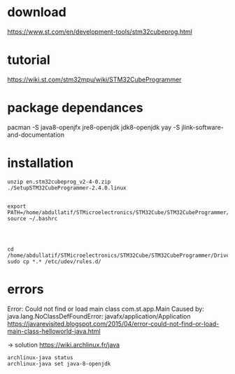 

# download
https://www.st.com/en/development-tools/stm32cubeprog.html

# tutorial
https://wiki.st.com/stm32mpu/wiki/STM32CubeProgrammer

# package dependances
pacman -S java8-openjfx jre8-openjdk jdk8-openjdk
yay -S jlink-software-and-documentation

# installation
```
unzip en.stm32cubeprog_v2-4-0.zip
./SetupSTM32CubeProgrammer-2.4.0.linux


export PATH=/home/abdullatif/STMicroelectronics/STM32Cube/STM32CubeProgrammer/bin:$PATH
source ~/.bashrc




cd /home/abdullatif/STMicroelectronics/STM32Cube/STM32CubeProgrammer/Drivers/rules
sudo cp *.* /etc/udev/rules.d/
```




# errors

Error: Could not find or load main class com.st.app.Main
Caused by: java.lang.NoClassDefFoundError: javafx/application/Application
https://javarevisited.blogspot.com/2015/04/error-could-not-find-or-load-main-class-helloworld-java.html

-> solution
https://wiki.archlinux.fr/java

```
archlinux-java status
archlinux-java set java-8-openjdk

```








